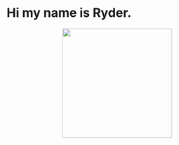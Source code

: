 # Hi my name is Ryder.


<p align="center">
  <img width="250" src="[https://media.giphy.com/media/jIgXf4hgbHCeKiXpvt/giphy.gif](https://media3.giphy.com/media/v1.Y2lkPTc5MGI3NjExMmE2NHluYTNocmFvbHNkZ2IxajU0YWI4cnIzbWZ3OHN0MHJ1NGhqYyZlcD12MV9pbnRlcm5hbF9naWZfYnlfaWQmY3Q9Zw/UWhe73bSwu8XR6xdem/giphy.gif)">
</p>
